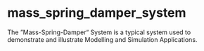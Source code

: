 # mass_spring_damper_system
The ”Mass-Spring-Damper“ System is a typical system used to demonstrate and illustrate Modelling and Simulation Applications.
